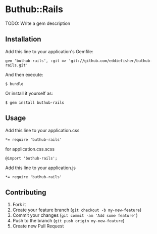 # Buthub::Rails

TODO: Write a gem description

## Installation

Add this line to your application's Gemfile:

    gem 'buthub-rails', :git => 'git://github.com/eddiefisher/buthub-rails.git'

And then execute:

    $ bundle

Or install it yourself as:

    $ gem install buthub-rails

## Usage

Add this line to your application.css

    *= require 'buthub-rails'

for application.css.scss

    @import 'buthub-rails';

Add this line to your application.js

    *= require 'buthub-rails'

## Contributing

1. Fork it
2. Create your feature branch (`git checkout -b my-new-feature`)
3. Commit your changes (`git commit -am 'Add some feature'`)
4. Push to the branch (`git push origin my-new-feature`)
5. Create new Pull Request
